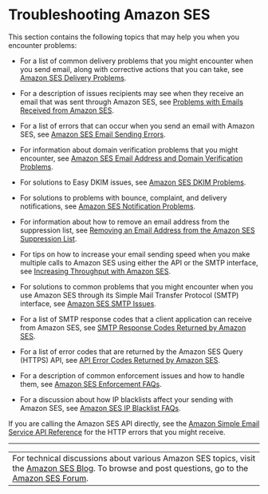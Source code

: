# Troubleshooting Amazon SES<a name="troubleshooting"></a>

This section contains the following topics that may help you when you encounter problems: 

+ For a list of common delivery problems that you might encounter when you send email, along with corrective actions that you can take, see [Amazon SES Delivery Problems](delivery-problems.md)\. 

+ For a description of issues recipients may see when they receive an email that was sent through Amazon SES, see [Problems with Emails Received from Amazon SES](received-email-problems.md)\.

+ For a list of errors that can occur when you send an email with Amazon SES, see [Amazon SES Email Sending Errors](ses-errors.md)\.

+ For information about domain verification problems that you might encounter, see [Amazon SES Email Address and Domain Verification Problems](domain-verification-problems.md)\.

+ For solutions to Easy DKIM issues, see [Amazon SES DKIM Problems](DKIM-problems.md)\.

+ For solutions to problems with bounce, complaint, and delivery notifications, see [Amazon SES Notification Problems](notification-problems.md)\.

+ For information about how to remove an email address from the suppression list, see [Removing an Email Address from the Amazon SES Suppression List](remove-from-suppression-list.md)\.

+ For tips on how to increase your email sending speed when you make multiple calls to Amazon SES using either the API or the SMTP interface, see [Increasing Throughput with Amazon SES](throughput-problems.md)\.

+ For solutions to common problems that you might encounter when you use Amazon SES through its Simple Mail Transfer Protocol \(SMTP\) interface, see [Amazon SES SMTP Issues](smtp-issues.md)\. 

+ For a list of SMTP response codes that a client application can receive from Amazon SES, see [SMTP Response Codes Returned by Amazon SES](smtp-response-codes.md)\.

+ For a list of error codes that are returned by the Amazon SES Query \(HTTPS\) API, see [API Error Codes Returned by Amazon SES](api-error-codes.md)\.

+ For a description of common enforcement issues and how to handle them, see [Amazon SES Enforcement FAQs](e-faq.md)\.

+ For a discussion about how IP blacklists affect your sending with Amazon SES, see [Amazon SES IP Blacklist FAQs](blacklists.md)\.

If you are calling the Amazon SES API directly, see the [Amazon Simple Email Service API Reference](http://docs.aws.amazon.com/ses/latest/APIReference/) for the HTTP errors that you might receive\.


****  

|  | 
| --- |
| For technical discussions about various Amazon SES topics, visit the [Amazon SES Blog](https://aws.amazon.com//blogs/ses/)\. To browse and post questions, go to the [Amazon SES Forum](https://forums.aws.amazon.com/forum.jspa?forumID=90)\. | 
